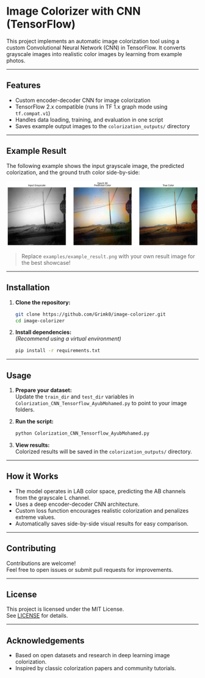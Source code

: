  # Image Colorizer with CNN (TensorFlow)

This project implements an automatic image colorization tool using a custom Convolutional Neural Network (CNN) in TensorFlow. It converts grayscale images into realistic color images by learning from example photos.

---

## Features

- Custom encoder-decoder CNN for image colorization
- TensorFlow 2.x compatible (runs in TF 1.x graph mode using `tf.compat.v1`)
- Handles data loading, training, and evaluation in one script
- Saves example output images to the `colorization_outputs/` directory

---

## Example Result

The following example shows the input grayscale image, the predicted colorization, and the ground truth color side-by-side:

![Example result](examples/example_result.png)

> Replace `examples/example_result.png` with your own result image for the best showcase!

---

## Installation

1. **Clone the repository:**
   ```bash
   git clone https://github.com/Grimk0/image-colorizer.git
   cd image-colorizer
   ```

2. **Install dependencies:**  
   *(Recommend using a virtual environment)*
   ```bash
   pip install -r requirements.txt
   ```

---

## Usage

1. **Prepare your dataset:**  
   Update the `train_dir` and `test_dir` variables in `Colorization_CNN_Tensorflow_AyubMohamed.py` to point to your image folders.

2. **Run the script:**  
   ```bash
   python Colorization_CNN_Tensorflow_AyubMohamed.py
   ```

3. **View results:**  
   Colorized results will be saved in the `colorization_outputs/` directory.

---

## How it Works

- The model operates in LAB color space, predicting the AB channels from the grayscale L channel.
- Uses a deep encoder-decoder CNN architecture.
- Custom loss function encourages realistic colorization and penalizes extreme values.
- Automatically saves side-by-side visual results for easy comparison.

---

## Contributing

Contributions are welcome!  
Feel free to open issues or submit pull requests for improvements.

---

## License

This project is licensed under the MIT License.  
See [LICENSE](LICENSE) for details.

---

## Acknowledgements

- Based on open datasets and research in deep learning image colorization.
- Inspired by classic colorization papers and community tutorials.